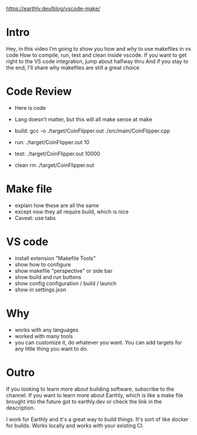 https://earthly.dev/blog/vscode-make/

# Intro
Hey, in this video I'm going to show you how and why to use makefiles in vs code
How to compile, run, test and clean inside vscode.
If you want to get right to the VS code integration, jump about halfway thru
And if you stay to the end, I'll share why makefiles are still a great choice

# Code Review

* Here is code

* Lang doesn't matter, but this will all make sense at make
* build: gcc -o ./target/CoinFlipper.out ./src/main/CoinFlipper.cpp
* run: ./target/CoinFlipper.out 10
* test: ./target/CoinFlipper.out 10000
* clean rm ./target/CoinFlipper.out


# Make file
* explain how these are all the same
* except now they all require build, which is nice
* Caveat: use tabs

# VS code
* install extension "Makefile Tools"
* show how to configure
* show makefile "perspective" or side bar
* show build and run buttons
* show config configuration / build / launch
* show in settings.json

# Why
* works with any languages
* worked with many tools
* you can customize it, do whatever you want. 
  You can add targets for any little thing you want to do.

# Outro

If you looking to learn more about building software, subscribe to the channel. If you want to learn more about Earthly, which is like a make file brought into the future got to earthly.dev or check the link in the description. 

I work for Earthly and it's a great way to build things. It's sort of like docker for builds. Works locally and works with your existing CI.
